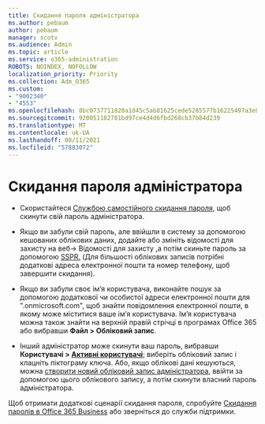 ```yaml
---
title: Скидання пароля адміністратора
ms.author: pebaum
author: pebaum
manager: scotv
ms.audience: Admin
ms.topic: article
ms.service: o365-administration
ROBOTS: NOINDEX, NOFOLLOW
localization_priority: Priority
ms.collection: Adm_O365
ms.custom:
- "9002340"
- "4553"
ms.openlocfilehash: 8bc0737711820a1d45c5ab81625cede5285577b16225497a3e86e64b3cf24ed1
ms.sourcegitcommit: 920051182781bd97ce4d4d6fbd268cb37b84d239
ms.translationtype: MT
ms.contentlocale: uk-UA
ms.lasthandoff: 08/11/2021
ms.locfileid: "57883072"
---
```

# <a name="admin-password-reset"></a>Скидання пароля адміністратора

- Скористайтеся [Службою самостійного скидання пароля](https://passwordreset.microsoftonline.com/), щоб скинути свій пароль адміністратора.

- Якщо ви забули свій пароль, але ввійшли в систему за допомогою кешованих облікових даних, додайте або змініть відомості для захисту на веб-> Відомості для захисту [,](https://mysignins.microsoft.com/security-info)а потім скиньте пароль за допомогою [SSPR.](https://passwordreset.microsoftonline.com/) (Для більшості облікових записів потрібні додаткові адреса електронної пошти та номер телефону, щоб завершити скидання).

- Якщо ви забули своє ім’я користувача, виконайте пошук за допомогою додаткової чи особистої адреси електронної пошти для ".onmicrosoft.com", щоб знайти повідомлення електронної пошти, в якому може міститися ваше ім’я користувача.  Ім’я користувача можна також знайти на верхній правій стрічці в програмах Office 365 або вибравши **Файл > Обліковий запис**.

- Інший адміністратор може скинути ваш пароль, вибравши **Користувачі > [Активні користувачі](https://portal.office.com/adminportal/home#/users)**; виберіть обліковий запис і клацніть піктограму ключа.  Або, якщо облікові дані кешуються, можна [створити новий обліковий запис адміністратора](https://portal.office.com/adminportal/home#/users), ввійти за допомогою цього облікового запису, а потім скинути власний пароль адміністратора.

Щоб отримати додаткові сценарії скидання пароля, спробуйте [Скидання паролів в Office 365 Business](https://docs.microsoft.com/microsoft-365/admin/add-users/reset-passwords) або зверніться до служби підтримки.
